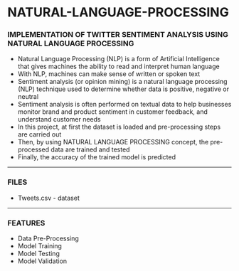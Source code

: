# NATURAL-LANGUAGE-PROCESSING

### IMPLEMENTATION OF TWITTER SENTIMENT ANALYSIS USING NATURAL LANGUAGE PROCESSING

- Natural Language Processing (NLP) is a form of Artificial Intelligence that gives machines the ability to read and interpret human language
- With NLP, machines can make sense of written or spoken text
- Sentiment analysis (or opinion mining) is a natural language processing (NLP) technique used to determine whether data is positive, negative or neutral
- Sentiment analysis is often performed on textual data to help businesses monitor brand and product sentiment in customer feedback, and understand customer needs
- In this project, at first the dataset is loaded and pre-processing steps are carried out
- Then, by using NATURAL LANGUAGE PROCESSING concept, the pre-processed data are trained and tested
- Finally, the accuracy of the trained model is predicted

-----

### FILES

- Tweets.csv - dataset

-----

### FEATURES

- Data Pre-Processing
- Model Training
- Model Testing
- Model Validation

